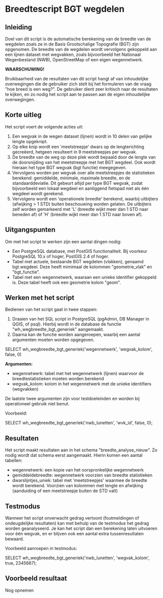 # Breedtescript BGT wegdelen

## Inleiding

Doel van dit script is de automatische berekening van de breedte van de wegdelen zoals ze in de Basis Grootschalige Topografie (BGT) zijn opgenomen. De breedte van de wegdelen wordt vervolgens gekoppeld aan een lijnen dataset met wegvakken, zoals bijvoorbeeld het Nationaal Wegenbestand (NWB), OpenStreetMap of een eigen wegennetwerk. 

**WAARSCHUWING!**

Bruikbaarheid van de resultaten van dit script hangt af van inhoudelijke overwegingen die de gebruiker zich stelt bij het formuleren van de vraag "hoe breed is een weg?". De gebruiker dient zeer kritisch naar de resultaten te kijken, en zo nodig het script aan te passen aan de eigen inhoudelijke overwegingen. 

## Korte uitleg
Het script voert de volgende acties uit:

 1. Een wegvak in de wegen dataset (lijnen) wordt in 10 delen van gelijke lengte opgeknipt.
 2. Op elke knip wordt een 'meetstreepje' dwars op de lengterichting gecreëerd, hetgeen resulteert in 9 meetstreepjes per wegvak.
 3. De breedte van de weg op deze plek wordt bepaald door de lengte van de doorsnijding van het meetstreepje met het BGT wegdeel. Ook wordt hieraan het type BGT wegvak (bgt functie) meegegeven.
 4. Vervolgens worden per wegvak over alle meetstreepjes de statistieken berekend: gemiddelde, minimale, maximale breedte, en de standaarddeviatie. Dit gebeurt altijd per type BGT wegvak, zodat bijvoorbeeld een lokaal wegdeel en aanliggend fietspad niet als één wegdeel wordt gerekend. 
 5. Vervolgens wordt een 'operationele breedte' berekend, waarbij uitbijters (afwijking > 1 STD) buiten beschouwing worden gelaten. De uitbijters zelf worden gemarkeerd met 'L' (breedte wijkt meer dan 1 STD naar beneden af) of 'H' (breedte wijkt meer dan 1 STD naar boven af). 

## Uitgangspunten

Om met het script te werken zijn een aantal dingen nodig:

  * Een PostgreSQL database, met PostGIS functionaliteit. Bij voorkeur PostgreSQL 10.x of hoger, PostGIS 2.4 of hoger.
  * Tabel met actuele, bestaande BGT wegdelen (vlakken), genaamd bgt.wegdeel. Deze heeft mimimaal de kolommen "geometrie_vlak" en "bgt_functie".
  * Tabel met een wegennetwerk, waaraan een unieke identifier gekoppeld is. Deze tabel heeft ook een geometrie kolom "geom".

## Werken met het script
Bedienen van het script gaat in twee stappen:

1. Draaien van het SQL script in PostgreSQL (pgAdmin, DB Manager in QGIS, of psql). Hierbij wordt in de database de functie "wh_wegbreedte_bgt_generiek" aangemaakt. 
2. Daarna kan de functie worden aangeroepen, waarbij een aantal argumenten moeten worden opgegeven.

SELECT wh_wegbreedte_bgt_generiek('wegennetwerk', 'wegvak_kolom', false, 0)


**Argumenten:**

* wegennetwerk: tabel met het wegennetwerk (lijnen) waarvoor de breedtestatistieken moeten worden berekend
* wegvak_kolom: kolom in het wegennetwerk met de unieke identifiers (wegvakken)

De laatste twee argumenten zijn voor testdoeleinden en worden bij operationeel gebruik niet benut. 

Voorbeeld:

SELECT wh_wegbreedte_bgt_generiek('nwb_lunetten', 'wvk_id', false, 0);

## Resultaten
Het script maakt resultaten aan in het schema "breedte_analyse_nieuw". Zo nodig wordt dat schema eerst aangemaakt. Hierin komen een aantal tabellen:

* wegennetwerk: een kopie van het oorspronkelijke wegennetwerk
* gemiddeldebreedte: wegennetwerk voorzien van breedte statistieken
* dwarslijntjes_uniek: tabel met 'meetstreepjes' waarmee de breedte wordt berekend. Voorzien van kolommen met lengte en afwijking (aanduiding of een meetstreepje buiten de STD valt)


## Testmodus
Wanneer het script onverwacht gedrag vertoont (foutmeldingen of ondeugdelijke resultaten) kan met behulp van de testmodus het gedrag worden geanalyseerd. Je kan het script dan een berekening laten uitvoeren voor één wegvak, en er blijven ook een aantal extra tussenresultaten bewaard. 

Voorbeeld aanroepen in testmodus:

SELECT wh_wegbreedte_bgt_generiek('nwb_lunetten', 'wegvak_kolom', true, 2345667);

## Voorbeeld resultaat

Nog opnemen


